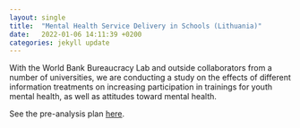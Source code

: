 ```yaml
---
layout: single
title:  "Mental Health Service Delivery in Schools (Lithuania)"
date:   2022-01-06 14:11:39 +0200
categories: jekyll update
---
```


With the World Bank Bureaucracy Lab and outside collaborators from a number of universities, we are conducting a study on the effects of different information treatments on increasing participation in trainings for youth mental health, as well as attitudes toward mental health. 

See the pre-analysis plan [here](https://www.socialscienceregistry.org/trials/7241). 